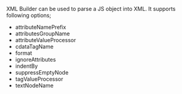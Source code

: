 XML Builder can be used to parse a JS object into XML. It supports following options;

* attributeNamePrefix
* attributesGroupName
* attributeValueProcessor
* cdataTagName
* format
* ignoreAttributes
* indentBy
* suppressEmptyNode
* tagValueProcessor
* textNodeName


